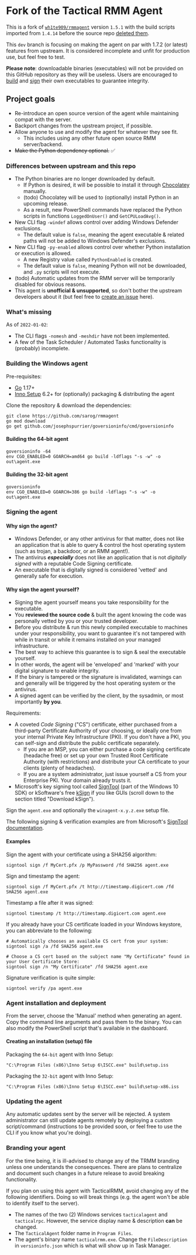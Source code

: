 # Fork of the Tactical RMM Agent

This is a fork of [`wh1te909/rmmagent`](https://github.com/wh1te909/rmmagent) version `1.5.1` with the build scripts imported from `1.4.14` before the source repo [deleted them](https://github.com/wh1te909/rmmagent/commit/3fdb2e8c4833e5310840ca79bf394a53f6dbe990).

This `dev` branch is focusing on making the agent on par with 1.7.2 (or latest) features from upstream. It is considered incomplete and unfit for production use, but feel free to test.

**Please note**: downloadable binaries (executables) will not be provided on this GitHub repository as they will be useless. Users are encouraged to [build](#building-the-windows-agent) and [sign](#signing-the-agent) their own executables to guarantee integrity.

## Project goals
- Re-introduce an open source version of the agent while maintaining compat with the server.
- Backport changes from the upstream project, if possible.
- Allow anyone to use and modify the agent for whatever they see fit.
  - This includes using any other future open source RMM server/backend.
- ~~Make the Python dependency optional.~~ ✅

### Differences between upstream and this repo

- The Python binaries are no longer downloaded by default.
  - If Python is desired, it will be possible to install it through [Chocolatey](https://community.chocolatey.org/packages/python) manually.
  - (todo) Chocolatey will be used to (optionally) install Python in an upcoming release.
  - As a result, new PowerShell commands have replaced the Python scripts in functions `LoggedOnUser()` and `GetCPULoadAvg()`.
- New CLI flag `-windef` allows control over adding Windows Defender exclusions.
  - The default value is `false`, meaning the agent executable & related paths will not be added to Windows Defender's exclusions.
- New CLI flag `-py-enabled` allows control over whether Python installation or execution is allowed.
  - A new Registry value called `PythonEnabled` is created.
  - The default value is `false`, meaning Python will not be downloaded, and `.py` scripts will not execute.
- (todo) Automatic updates from the RMM server will be temporarily disabled for obvious reasons.
- This agent is **unofficial & unsupported**, so don't bother the upstream developers about it (but feel free to [create an issue](https://github.com/sarog/rmmagent/issues/new) here).

### What's missing

As of `2022-01-02`:
- The CLI flags `-nomesh` and `-meshdir` have not been implemented.
- A few of the Task Scheduler / Automated Tasks functionality is (probably) incomplete.

### Building the Windows agent

Pre-requisites:
- [Go](https://go.dev/dl/) 1.17+
- [Inno Setup](https://jrsoftware.org/isdl.php) 6.2+ for (optionally) packaging & distributing the agent

Clone the repository & download the dependencies:
```
git clone https://github.com/sarog/rmmagent
go mod download
go get github.com/josephspurrier/goversioninfo/cmd/goversioninfo
```

#### Building the 64-bit agent
```
goversioninfo -64
env CGO_ENABLED=0 GOARCH=amd64 go build -ldflags "-s -w" -o out\agent.exe
```

#### Building the 32-bit agent
```
goversioninfo
env CGO_ENABLED=0 GOARCH=386 go build -ldflags "-s -w" -o out\agent.exe
```

### Signing the agent

#### Why sign the agent?
- Windows Defender, or any other antivirus for that matter, does not like an application that is able to query & control the host operating system (such as trojan, a backdoor, or an RMM agent!).
- The antivirus _**especially**_ does not like an application that is not _digitally signed_ with a reputable Code Signing certificate.
- An executable that is digitally signed is considered 'vetted' and generally safe for execution.

#### Why sign the agent yourself?
- Signing the agent yourself means you take responsibility for the executable.
- You **reviewed the source code** & built the agent knowing the code was personally vetted by you or your trusted developer.
- Before you distribute & run this newly compiled executable to machines under your responsibility, you want to guarantee it's not tampered with while in transit or while it remains installed on your managed infrastructure.
- The best way to achieve this guarantee is to sign & seal the executable yourself.
- In other words, the agent will be 'enveloped' and 'marked' with your digital signature to enable integrity.
- If the binary is tampered or the signature is invalidated, warnings can and generally will be triggered by the host operating system or the antivirus.
- A signed agent can be verified by the client, by the sysadmin, or most importantly **by you**.

Requirements:
- A coveted _Code Signing_ ("CS") certificate, either purchased from a third-party Certificate Authority of your choosing, or ideally one from your internal Private Key Infrastructure (PKI). If you don't have a PKI, you can self-sign and distribute the public certificate separately.
  - If you are an MSP, you can either purchase a code signing certificate (headache free) or set up your own Trusted Root Certificate Authority (with restrictions) and distribute your CA certificate to your clients (plenty of headaches).
  - If you are a system administrator, just issue yourself a CS from your Enterprise PKI. Your domain already trusts it.
- Microsoft's key signing tool called [SignTool](https://docs.microsoft.com/en-us/windows/win32/seccrypto/signtool) (part of the Windows 10 SDK) or kSoftware's free [kSign](https://www.ksoftware.net/code-signing-certificates/) if you like GUIs (scroll down to the section titled "Download kSign").

Sign the `agent.exe` and optionally the `winagent-x.y.z.exe` setup file.

The following signing & verification examples are from Microsoft's [SignTool documentation](https://docs.microsoft.com/en-us/windows/win32/seccrypto/using-signtool-to-sign-a-file).

#### Examples

Sign the agent with your certificate using a SHA256 algorithm:
```shell
signtool sign /f MyCert.pfx /p MyPassword /fd SHA256 agent.exe 
```

Sign and timestamp the agent:
```shell
signtool sign /f MyCert.pfx /t http://timestamp.digicert.com /fd SHA256 agent.exe
```

Timestamp a file after it was signed:
```shell
signtool timestamp /t http://timestamp.digicert.com agent.exe
```

If you already have your CS certificate loaded in your Windows keystore, you can abbreviate to the following:
```shell
# Automatically chooses an available CS cert from your system:
signtool sign /a /fd SHA256 agent.exe

# Choose a CS cert based on the subject name "My Certificate" found in your User Certificate Store:
signtool sign /n "My Certificate" /fd SHA256 agent.exe 
```

Signature verification is quite simple:
```shell
signtool verify /pa agent.exe
```

### Agent installation and deployment

From the server, choose the 'Manual' method when generating an agent. Copy the command line arguments and pass them to the binary. You can also modify the PowerShell script that's available in the dashboard.

#### Creating an installation (setup) file

Packaging the `64-bit` agent with Inno Setup:
```
"C:\Program Files (x86)\Inno Setup 6\ISCC.exe" build\setup.iss
```

Packaging the `32-bit` agent with Inno Setup:
```
"C:\Program Files (x86)\Inno Setup 6\ISCC.exe" build\setup-x86.iss
```

### Updating the agent

Any automatic updates sent by the server will be rejected. A system administrator can still update agents remotely by deploying a custom script/command (instructions to be provided soon, or feel free to use the CLI if you know what you're doing).

### Branding your agent

For the time being, it is ill-advised to change any of the TRMM branding unless one understands the consequences. There are plans to centralize and document such changes in a future release to avoid breaking functionality.

If you plan on using this agent with TacticalRMM, avoid changing any of the following identifiers. Doing so will break things (e.g. the agent won't be able to identify itself to the server).
- The names of the two (2) Windows services `tacticalagent` and `tacticalrpc`. However, the service display name & description **can** be changed.
- The `TacticalAgent` folder name in `Program Files`.
- The agent's binary name `tacticalrmm.exe`. Change the `FileDescription` in `versioninfo.json` which is what will show up in Task Manager.
